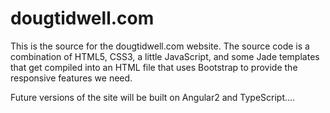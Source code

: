 # dougtidwell.com
This is the source for the dougtidwell.com website. The source code is a combination of HTML5, CSS3, a little JavaScript, and some Jade templates that get compiled into an HTML file that uses Bootstrap to provide the responsive features we need. 

Future versions of the site will be built on Angular2 and TypeScript....
